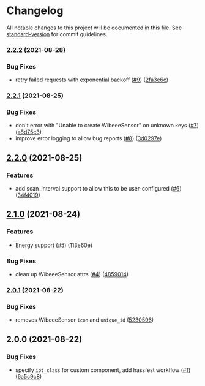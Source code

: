 # Changelog

All notable changes to this project will be documented in this file. See [standard-version](https://github.com/conventional-changelog/standard-version) for commit guidelines.

### [2.2.2](https://github.com/luuuis/hass_wibeee/compare/v2.2.1...v2.2.2) (2021-08-28)


### Bug Fixes

* retry failed requests with exponential backoff ([#9](https://github.com/luuuis/hass_wibeee/issues/9)) ([2fa3e6c](https://github.com/luuuis/hass_wibeee/commit/2fa3e6c3a8c0ca0dc3e395b5cd1b5037949f2acf))

### [2.2.1](https://github.com/luuuis/hass_wibeee/compare/v2.2.0...v2.2.1) (2021-08-25)


### Bug Fixes

* don't error with "Unable to create WibeeeSensor" on unknown keys ([#7](https://github.com/luuuis/hass_wibeee/issues/7)) ([a8d75c3](https://github.com/luuuis/hass_wibeee/commit/a8d75c38cf4b138c065d56187257a58f92ac8559))
* improve error logging to allow bug reports ([#8](https://github.com/luuuis/hass_wibeee/issues/8)) ([3d0297e](https://github.com/luuuis/hass_wibeee/commit/3d0297e969593fd076af3b92aa84b366224b9261))

## [2.2.0](https://github.com/luuuis/hass_wibeee/compare/v2.1.0...v2.2.0) (2021-08-25)


### Features

* add scan_interval support to allow this to be user-configured ([#6](https://github.com/luuuis/hass_wibeee/issues/6)) ([34f4019](https://github.com/luuuis/hass_wibeee/commit/34f401923d389f17f3c8b35ce3b72308a0b26e27))

## [2.1.0](https://github.com/luuuis/hass_wibeee/compare/v2.0.0...v2.1.0) (2021-08-24)


### Features

* Energy support ([#5](https://github.com/luuuis/hass_wibeee/issues/5)) ([113e60e](https://github.com/luuuis/hass_wibeee/commit/113e60ef10666f017c4fdfec54a6dc28ac525bde))


### Bug Fixes

* clean up WibeeeSensor attrs ([#4](https://github.com/luuuis/hass_wibeee/issues/4)) ([4859014](https://github.com/luuuis/hass_wibeee/commit/485901464706fbe2b2b0d52839364d6a924e7d23))

### [2.0.1](https://github.com/luuuis/hass_wibeee/compare/v2.0.0...v2.0.1) (2021-08-22)


### Bug Fixes

* removes WibeeeSensor `icon` and `unique_id` ([5230596](https://github.com/luuuis/hass_wibeee/commit/5230596b14277f7df5932fb9ca3c3e28552284a0))

## 2.0.0 (2021-08-22)


### Bug Fixes

* specify `iot_class` for custom component, add hassfest workflow ([#1](https://github.com/luuuis/hass_wibeee/issues/1)) ([6a5c9c8](https://github.com/luuuis/hass_wibeee/commit/6a5c9c86c104bb32ccb7fff3da0086fc898b4446))

